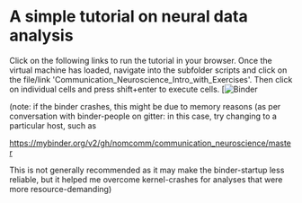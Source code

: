 # A simple tutorial on neural data analysis
Click on the following links to run the tutorial in your browser. Once the virtual machine has loaded, navigate into the subfolder scripts and click on the file/link 'Communication_Neuroscience_Intro_with_Exercises'. Then click on individual cells and press shift+enter to execute cells.
[![Binder](https://mybinder.org/v2/gh/nomcomm/communication_neuroscience/master)


(note: if the binder crashes, this might be due to memory reasons (as per conversation with binder-people on gitter: in this case, try changing to a particular host, such as

https://mybinder.org/v2/gh/nomcomm/communication_neuroscience/master

This is not generally recommended as it may make the binder-startup less reliable, but it helped me overcome kernel-crashes for analyses that were more resource-demanding)

